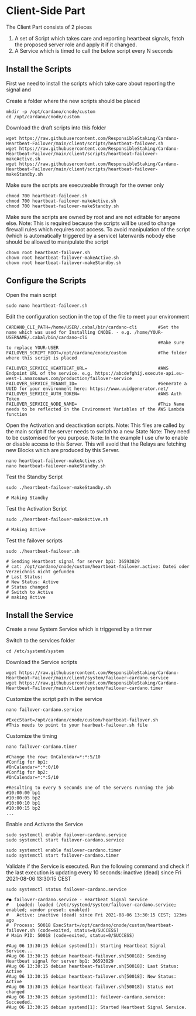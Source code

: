 # Client-Side Part
The Client Part consists of 2 pieces
1. A set of Script which takes care and reporting heartbeat signals, fetch the proposed server role and apply it if it changed.
2. A Service which is timed to call the below script every N seconds


## Install the Scripts
First we need to install the scripts which take care about reporting the signal and

Create a folder where the new scripts should be placed
```
mkdir -p /opt/cardano/cnode/custom
cd /opt/cardano/cnode/custom
```

Download the draft scripts into this folder
```
wget https://raw.githubusercontent.com/ResponsibleStaking/Cardano-Heartbeat-Failover/main/client/scripts/heartbeat-failover.sh
wget https://raw.githubusercontent.com/ResponsibleStaking/Cardano-Heartbeat-Failover/main/client/scripts/heartbeat-failover-makeActive.sh
wget https://raw.githubusercontent.com/ResponsibleStaking/Cardano-Heartbeat-Failover/main/client/scripts/heartbeat-failover-makeStandby.sh
```
Make sure the scripts are executeable through for the owner only
```
chmod 700 heartbeat-failover.sh
chmod 700 heartbeat-failover-makeActive.sh
chmod 700 heartbeat-failover-makeStandby.sh
```

Make sure the scripts are owned by root and are not editable for anyone else.
Note: This is required because the scripts will be used to change firewall rules which requires root access. To avoid manipulation of the script (which is automatically triggered by a service) laterwards nobody else should be allowed to manipulate the script
```
chown root heartbeat-failover.sh
chown root heartbeat-failover-makeActive.sh
chown root heartbeat-failover-makeStandby.sh
```

## Configure the Scripts
Open the main script
```
sudo nano heartbeat-failover.sh
```

Edit the configuration section in the top of the file to meet your environment
```
CARDANO_CLI_PATH=/home/USER/.cabal/bin/cardano-cli        #Set the name which was used for Installing CNODE. - e.g. /home/YOUR-USERNAME/.cabal/bin/cardano-cli
                                                          #Make sure to replace YOUR-USER
FAILOVER_SCRIPT_ROOT=/opt/cardano/cnode/custom            #The folder where this script is placed

FAILOVER_SERVICE_HEARTBEAT_URL=                           #AWS Endpoint URL of the service. e.g. https://abcdefghij.execute-api.eu-west-1.amazonaws.com/production/failover-service
FAILOVER_SERVICE_TENANT_ID=                               #Generate a UUID for your environment here: https://www.uuidgenerator.net/
FAILOVER_SERVICE_AUTH_TOKEN=                              #AWS Auth Token
FAILOVER_SERVICE_NODE_NAME=                               #This Name needs to be reflected in the Environment Variables of the AWS Lambda function
```

Open the Activation and deactivation scripts.
Note: This files are called by the main script if the server needs to switch to a new State
Note: They need to be customised for you purpose.
Note: In the example I use ufw to enable or disable access to this Server. This will avoid that the Relays are fetching new Blocks which are produced by this Server.
```
nano heartbeat-failover-makeActive.sh
nano heartbeat-failover-makeStandby.sh
```

Test the Standby Script
```
sudo ./heartbeat-failover-makeStandby.sh

# Making Standby
```

Test the Activation Script
```
sudo ./heartbeat-failover-makeActive.sh

# Making Active
```

Test the failover scripts
```
sudo ./heartbeat-failover.sh

# Sending Heartbeat signal for server bp1: 36593029
# cat: /opt/cardano/cnode/custom/heartbeat-failover.active: Datei oder Verzeichnis nicht gefunden
# Last Status:
# New Status: Active
# Status changed
# Switch to Active
# making Active
```

## Install the Service
Create a new System Service which is triggered by a timmer

Switch to the services folder
```
cd /etc/systemd/system
```

Download the Service scripts
```
wget https://raw.githubusercontent.com/ResponsibleStaking/Cardano-Heartbeat-Failover/main/client/system/failover-cardano.service
wget https://raw.githubusercontent.com/ResponsibleStaking/Cardano-Heartbeat-Failover/main/client/system/failover-cardano.timer
```

Customize the script path in the service
```
nano failover-cardano.service

#ExecStart=/opt/cardano/cnode/custom/heartbeat-failover.sh
#This needs to point to your hearbeat-failover.sh file
```

Customize the timing
```
nano failover-cardano.timer

#Change the row: OnCalendar=*:*:5/10
#Config for bp1:
#OnCalendar=*:*:0/10
#Config for bp2:
#OnCalendar=*:*:5/10

#Resulting to every 5 seconds one of the servers running the job
#10:00:00 bp1
#10:00:05 bp2
#10:00:10 bp1
#10:00:15 bp2
...
```

Enable and Activate the Service
```
sudo systemctl enable failover-cardano.service
sudo systemctl start failover-cardano.service

sudo systemctl enable failover-cardano.timer
sudo systemctl start failover-cardano.timer
```

Validate if the Service is executed. Run the following command and check if the last execution is updating every 10 seconds: inactive (dead) since Fri 2021-08-06 13:30:15 CEST
```
sudo systemctl status failover-cardano.service

#● failover-cardano.service - Heartbeat Signal Service
#   Loaded: loaded (/etc/systemd/system/failover-cardano.service; enabled; vendor preset: enabled)
#   Active: inactive (dead) since Fri 2021-08-06 13:30:15 CEST; 123ms ago
#  Process: 50018 ExecStart=/opt/cardano/cnode/custom/heartbeat-failover.sh (code=exited, status=0/SUCCESS)
# Main PID: 50018 (code=exited, status=0/SUCCESS)

#Aug 06 13:30:15 debian systemd[1]: Starting Heartbeat Signal Service...
#Aug 06 13:30:15 debian heartbeat-failover.sh[50018]: Sending Heartbeat signal for server bp1: 36593029
#Aug 06 13:30:15 debian heartbeat-failover.sh[50018]: Last Status: Active
#Aug 06 13:30:15 debian heartbeat-failover.sh[50018]: New Status: Active
#Aug 06 13:30:15 debian heartbeat-failover.sh[50018]: Status not changed
#Aug 06 13:30:15 debian systemd[1]: failover-cardano.service: Succeeded.
#Aug 06 13:30:15 debian systemd[1]: Started Heartbeat Signal Service.
```
